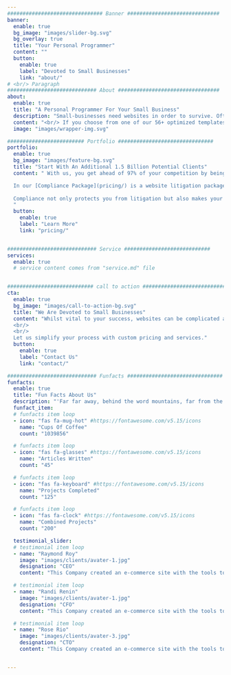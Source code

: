 ```yaml
---
############################### Banner ##############################
banner:
  enable: true
  bg_image: "images/slider-bg.svg"
  bg_overlay: true
  title: "Your Personal Programmer"
  content: ""
  button:
    enable: true
    label: "Devoted to Small Businesses"
    link: "about/"
# <br/> Paragraph 
############################# About #################################
about:
  enable: true
  title: "A Personal Programmer For Your Small Business"
  description: "Small-businesses need websites in order to survive. Oftentimes paying for and customizing a website can be horribly expensive and time consuming. We make this process easier by providing coded websites from as low as $250/month. <br/> <br/> Not only will you have a website in four days but you will have your own personal web developer for the following two months upon completion."
  content: "<br/> If you choose from one of our 56+ optimized templates, we guarantee you a fully functional and customized website in 4 days, or it's free. All you must do is contact us with your chosen design. <br/> <br/> We will respond within one business day detailing the information needed from you to get going. Once we have this information, we are off and your site will be live within four days. <br/> <br/> Once your site is completed and live you will still have your own personal web dev to interact with over the next two months free of additional charge. Therefore, you can rest knowing that you can continue changing and customizing your site even once it is finished."
  image: "images/wrapper-img.svg"

######################### Portfolio ###############################
portfolio:
  enable: true
  bg_image: "images/feature-bg.svg"
  title: "Start With An Additional 1.5 Billion Potential Clients"
  content: " With us, you get ahead of 97% of your competition by being accessible to 1.5 Billion more people around the globe. How is this so? <br/> <br/>

  In our [Compliance Package](pricing/) is a website litigation package along with WCAG, ADA, and other accessibility legislation compliance. Your website will be built in accordance with the most up to date legislation and will tracked and updated daily if anything changes. <br/> <br/>
  
  Compliance not only protects you from litigation but also makes your business accessible to all individuals with disabilities (1.5 billion people globally). It is the best for your business and the right thing to do.
  "
  button:
    enable: true
    label: "Learn More"
    link: "pricing/"


############################# Service ############################
services:
  enable: true
  # service content comes from "service.md" file


############################ call to action ###########################
cta:
  enable: true
  bg_image: "images/call-to-action-bg.svg"
  title: "We Are Devoted to Small Businesses"
  content: "Whilst vital to your success, websites can be complicated and expensive. 
  <br/>
  <br/>
  Let us simplify your process with custom pricing and services."
  button:
    enable: true
    label: "Contact Us"
    link: "contact/"

############################# Funfacts ###############################
funfacts:
  enable: true
  title: "Fun Facts About Us"
  description: "'Far far away, behind the word mountains, far from the countries Vokalia and Consonantia, <br> there live the blind texts. Separated they live in Bookmarksgrove right at the coast of the Semantics'"
  funfact_item:
  # funfacts item loop
  - icon: "fas fa-mug-hot" #https://fontawesome.com/v5.15/icons
    name: "Cups Of Coffee"
    count: "1039856"

  # funfacts item loop
  - icon: "fas fa-glasses" #https://fontawesome.com/v5.15/icons
    name: "Articles Written"
    count: "45"

  # funfacts item loop
  - icon: "fas fa-keyboard" #https://fontawesome.com/v5.15/icons
    name: "Projects Completed"
    count: "125"

  # funfacts item loop
  - icon: "fas fa-clock" #https://fontawesome.com/v5.15/icons
    name: "Combined Projects"
    count: "200"

  testimonial_slider:
  # testimonial item loop
  - name: "Raymond Roy"
    image: "images/clients/avater-1.jpg"
    designation: "CEO"
    content: "This Company created an e-commerce site with the tools to make our business a success, with innovative ideas we feel that our site has unique elements that make us stand out from the crowd."

  # testimonial item loop
  - name: "Randi Renin"
    image: "images/clients/avater-1.jpg"
    designation: "CFO"
    content: "This Company created an e-commerce site with the tools to make our business a success, with innovative ideas we feel that our site has unique elements that make us stand out from the crowd."

  # testimonial item loop
  - name: "Rose Rio"
    image: "images/clients/avater-3.jpg"
    designation: "CTO"
    content: "This Company created an e-commerce site with the tools to make our business a success, with innovative ideas we feel that our site has unique elements that make us stand out from the crowd."


---
```

